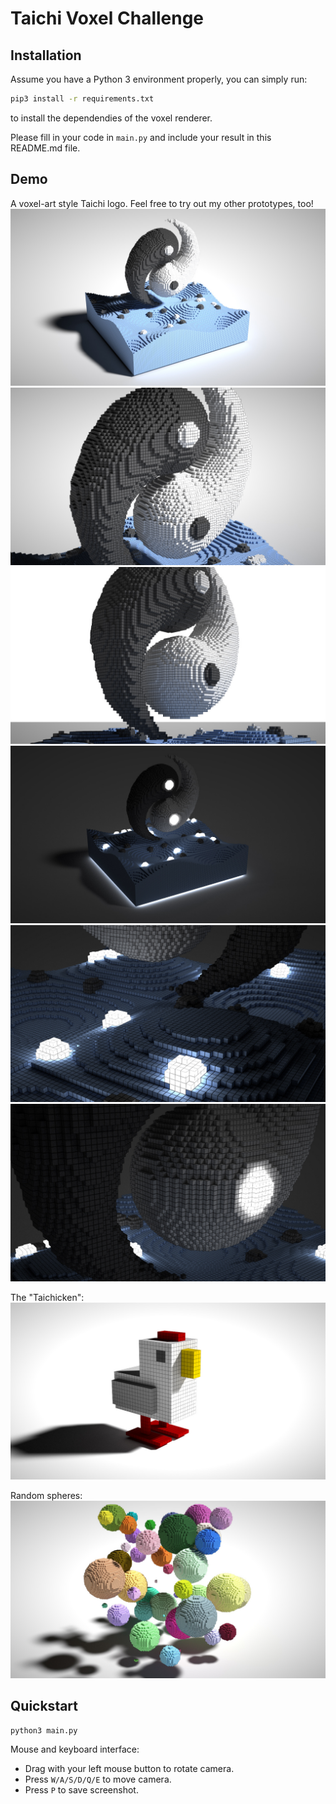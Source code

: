 # Taichi Voxel Challenge

## Installation

Assume you have a Python 3 environment properly, you can simply run:

```sh
pip3 install -r requirements.txt
```

to install the dependendies of the voxel renderer.

Please fill in your code in `main.py` and include your result in this README.md file.

## Demo

A voxel-art style Taichi logo. Feel free to try out my other prototypes, too!
![](./demo-light.jpg)
![](./demo-light-detail1.jpg)
![](./demo-light-detail2.jpg)
![](./demo-dark.jpg)
![](./demo-dark-detail2.jpg)
![](./demo-dark-detail1.jpg)

The "Taichicken":
![](./demo-taichicken2.jpg)

Random spheres:
![](./demo-random-spheres.jpg)

## Quickstart

```sh
python3 main.py
```

Mouse and keyboard interface:

+ Drag with your left mouse button to rotate camera.
+ Press `W/A/S/D/Q/E` to move camera.
+ Press `P` to save screenshot.

